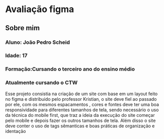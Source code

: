<h1>Avaliação figma</h1>
<h2>Sobre mim </h2>
<h3>Aluno: João Pedro Scheid</h3>
<h3>Idade: 17</h3>
<h3>Formação:Cursando o terceiro ano do ensino médio</h3>
<h3>Atualmente cursando o CTW</h3>

<p>Esse projeto consistia na criação de um site com base em um layout feito no figma e distribuido pelo professor Kristian, o site deve fiel ao passado por ele, com os mesmos espacamentos , cores e fontes deve ter uma boa responsividade para diferentes tamanhos
de tela, sendo necessário o uso da técnica do mobile first, que traz a ideia da execução do site começar pelo mobile e depois fazer os outros tamanhos de tela. Além disso o site deve conter o uso de tags sêmanticas e boas práticas de organização e identação</p>
